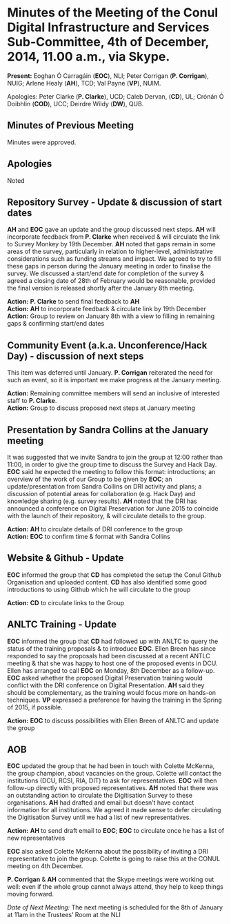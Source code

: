 # Minutes of the Meeting of the Conul Digital Infrastructure and Services Sub-Committee, 4th of December, 2014, 11.00 a.m., via Skype.

**Present:** Eoghan Ó Carragáin (**EOC**), NLI; Peter Corrigan (**P. Corrigan**), NUIG; Arlene Healy (**AH**), TCD; Val Payne (**VP**), NUIM.

Apologies: Peter Clarke (**P. Clarke**), UCD; Caleb Dervan, (**CD**), UL; Crónán Ó Doibhlin (**COD**), UCC; Deirdre Wildy (**DW**), QUB.

## Minutes of Previous Meeting

Minutes were approved.

## Apologies

Noted

## Repository Survey - Update & discussion of start dates

**AH** and **EOC** gave an update and the group discussed next steps. **AH** will incorporate feedback from **P. Clarke** when received & will circulate the link to Survey Monkey by 19th December. **AH** noted that gaps remain in some areas of the survey, particularly in relation to higher-level, administrative considerations such as funding streams and impact. We agreed to try to fill these gaps in person during the January meeting in order to finalise the survey. We discussed a start/end date for completion of the survey & agreed a closing date of 28th of February would be reasonable, provided the final version is released shortly after the January 8th meeting.

**Action:** **P. Clarke** to send final feedback to **AH**  
**Action:** **AH** to incorporate feedback & circulate link by 19th December  
**Action:** Group to review on January 8th with a view to filling in remaining gaps & confirming start/end dates  

## Community Event (a.k.a. Unconference/Hack Day) - discussion of next steps

This item was deferred until January. **P. Corrigan** reiterated the need for such an event, so it is important we make progress at the January meeting.

**Action:** Remaining committee members will send an inclusive of interested staff to **P. Clarke**.  
**Action:** Group to discuss proposed next steps at January meeting  

## Presentation by Sandra Collins at the January meeting

It was suggested that we invite Sandra to join the group at 12:00 rather than  11:00, in order to give the group time to discuss the Survey and Hack Day. **EOC** said he expected the meeting to follow this format: introductions; an overview of the work of our Group to be given by **EOC**; an update/presentation from Sandra Collins on DRI activity and plans; a discussion of potential areas for collaboration (e.g. Hack Day) and knowledge sharing (e.g. survey results). **AH** noted that the DRI has announced a conference on Digital Preservation for June 2015 to coincide with the launch of their repository, & will circulate details to the group.

**Action:** **AH** to circulate details of DRI conference to the group  
**Action:** **EOC** to confirm time & format with Sandra Collins  

## Website & Github - Update
**EOC** informed the group that **CD** has completed the setup the Conul Github Organisation and uploaded content. **CD** has also identified some good introductions to using Github which he will circulate to the group

**Action:** **CD** to circulate links to the Group

## ANLTC Training - Update
**EOC** informed the group that **CD** had followed up with ANLTC to query the status of the training proposals & to introduce **EOC**. Ellen Breen has since responded to say the proposals had been discussed at a recent ANTLC meeting & that she was happy to host one of the proposed events in DCU. Ellen has arranged to call **EOC** on Monday, 8th December as a follow-up. **EOC** asked whether the proposed Digital Preservation training would conflict with the DRI conference on Digital Presentation. **AH** said they should be complementary, as the training would focus more on hands-on techniques. **VP** expressed a preference for having the training in the Spring of 2015, if possible.

**Action:** **EOC** to discuss possibilities with Ellen Breen of ANLTC and update the group

## AOB

**EOC** updated the group that he had been in touch with Colette McKenna, the group champion, about vacancies on the group. Colette will contact the institutions  (DCU, RCSI, RIA, DIT) to ask for representatives. **EOC** will then follow-up directly with proposed representatives. **AH** noted that there was an outstanding action to circulate the Digitisation Survey to these organisations. **AH** had drafted and email but doesn’t have contact information for all institutions. We agreed it made sense to defer circulating the Digitisation Survey until we had a list of new representatives.

**Action:** **AH** to send draft email to **EOC**; **EOC** to circulate once he has a list of new representatives

**EOC** also asked Colette McKenna about the possibility of inviting a DRI representative to join the group. Colette is going to raise this at the CONUL meeting on 4th December.

**P. Corrigan** & **AH** commented that the Skype meetings were working out well: even if the whole group cannot always attend, they help to keep things moving forward.


*Date of Next Meeting:* The next meeting is scheduled for the 8th of January at 11am in the Trustees’ Room at the NLI
